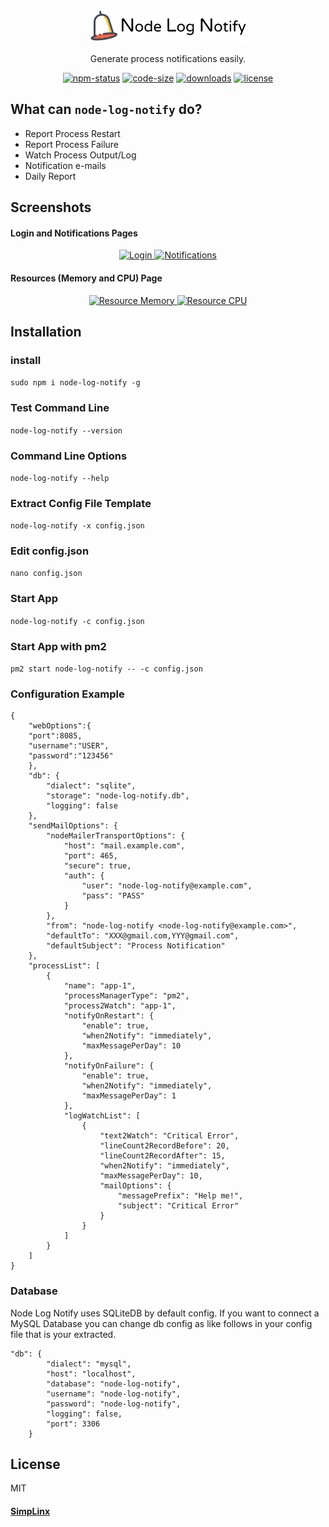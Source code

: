 
<p align="center">
  <a href="https://github.com/simplinx-ltd/node-log-notify">
	<img alt="Notif.me" src="https://raw.githubusercontent.com/simplinx-ltd/node-log-notify/master/src/ui/src/assets/images/nlnIcon.png" />
  </a>
</p>

<p align="center">
  Generate process notifications easily.
</p>

<p align="center">
  <a href="https://www.npmjs.com/package/node-log-notify"><img alt="npm-status" src="https://img.shields.io/npm/v/node-log-notify.svg?style=flat&color=green" /></a>
  <a href="#"><img alt="code-size" src="https://img.shields.io/github/languages/code-size/simplinx-ltd/node-log-notify.svg" /></a>
	<a href="https://www.npmjs.com/package/node-log-notify"><img alt="downloads" src="https://img.shields.io/npm/dt/node-log-notify.svg?color=purple&label=npm%20downloads" /></a>
  <a href="https://github.com/simplinx-ltd/node-log-notify/blob/master/LICENSE"><img alt="license" src="https://img.shields.io/badge/license-MIT_License-blue.svg?style=flat" /></a>
</p>


## What can `node-log-notify` do?
* Report Process Restart
* Report Process Failure
* Watch Process Output/Log
* Notification e-mails
* Daily Report

## Screenshots
<div>

#### Login and Notifications Pages
<p align="center">
  <a href="docs/screenshots/login.png" target="_blank">
  	<img src="https://raw.github.com/simplinx-ltd/node-log-notify/master/docs/screenshots/login.png?raw=true" width="350" title="Login" alt="Login">
  </a>
  <a href="docs/screenshots/notification.png">
    <img src="https://raw.github.com/simplinx-ltd/node-log-notify/master/docs/screenshots/notification.png?raw=true" width="350" alt="Notifications" title="Notification">
  </a>
</p>

#### Resources (Memory and CPU) Page
<p align="center">
  <a href="docs/screenshots/resource-memory.png" target="_blank">
    <img src="https://raw.github.com/simplinx-ltd/node-log-notify/master/docs/screenshots/resource-memory.png?raw=true" width="350" title="Resource Memory" alt="Resource Memory">
  </a>
  <a href="docs/screenshots/resource-cpu.png">
    <img src="https://raw.github.com/simplinx-ltd/node-log-notify/master/docs/screenshots/resource-cpu.png?raw=true" width="350" alt="Resource CPU" title="Resource CPU">
  </a>
</p>
</div>

## Installation
### install

``` sudo npm i node-log-notify -g ```

### Test Command Line

``` node-log-notify --version ```

### Command Line Options

``` node-log-notify --help ```

### Extract Config File Template

``` node-log-notify -x config.json ```

### Edit config.json

``` nano config.json ```

### Start App

``` node-log-notify -c config.json ```

### Start App with pm2
``` pm2 start node-log-notify -- -c config.json ```

### Configuration Example
```
{
	"webOptions":{
	"port":8085,
	"username":"USER",
	"password":"123456"
	},
	"db": {
        "dialect": "sqlite",
        "storage": "node-log-notify.db",
        "logging": false
    },
	"sendMailOptions": {
		"nodeMailerTransportOptions": {
			"host": "mail.example.com",
			"port": 465,
			"secure": true,
			"auth": {
				"user": "node-log-notify@example.com",
				"pass": "PASS"
			}
		},
		"from": "node-log-notify <node-log-notify@example.com>",
		"defaultTo": "XXX@gmail.com,YYY@gmail.com",
		"defaultSubject": "Process Notification"
	},
	"processList": [
		{
			"name": "app-1",
			"processManagerType": "pm2",
			"process2Watch": "app-1",
			"notifyOnRestart": {
				"enable": true,
				"when2Notify": "immediately",
				"maxMessagePerDay": 10
			},
			"notifyOnFailure": {
				"enable": true,
				"when2Notify": "immediately",
				"maxMessagePerDay": 1
			},
			"logWatchList": [
				{
					"text2Watch": "Critical Error",
					"lineCount2RecordBefore": 20,
					"lineCount2RecordAfter": 15,
					"when2Notify": "immediately",
					"maxMessagePerDay": 10,
					"mailOptions": {
						"messagePrefix": "Help me!",
						"subject": "Critical Error"
					}
				}
			]
		}
	]
}
```

### Database
Node Log Notify uses SQLiteDB by default config. If you want to connect a MySQL Database you can change db config as like follows in your config file that is your extracted.

```
"db": {
		"dialect": "mysql",
		"host": "localhost",
		"database": "node-log-notify",
		"username": "node-log-notify",
		"password": "node-log-notify",
		"logging": false,
		"port": 3306
	}
```
## License
MIT


#### [SimpLinx](https://www.simplinx.com)

